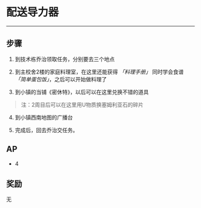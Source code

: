# 配送导力器

---

## 步骤

1. 到技术栋乔治领取任务，分别要去三个地点

2. 到主校舍2楼的家庭料理室，在这里还能获得 *「料理手册」* 同时学会食谱 *「简单蛋包饭」*，之后可以开始做料理了

3. 到小镇的当铺《密休特》，以后可以在这里兑换不错的道具

> 注：2周目后可以在这里用U物质换塞姆利亚石的碎片

4. 到小镇西南地图的广播台

5. 完成后，回去乔治交任务。

## AP

- 4

## 奖励

无